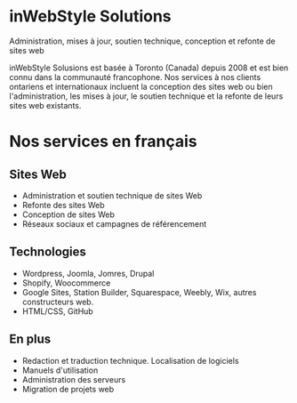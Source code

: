# inWebStyle Solutions
Administration, mises à jour, soutien technique, conception et refonte de sites web

inWebStyle Solusions est basée à Toronto (Canada) depuis 2008 et est bien connu dans la communauté francophone. Nos services à nos clients ontariens et internationaux incluent la conception des sites web ou bien l'administration, les mises à jour, le soutien technique et la refonte de leurs sites  web  existants. 

# Nos services en français

## Sites Web

- Administration et soutien technique de sites Web
- Refonte des sites Web
- Conception de sites Web
- Réseaux sociaux et campagnes de référencement

## Technologies

- Wordpress, Joomla, Jomres, Drupal
- Shopify, Woocommerce
- Google Sites, Station Builder, Squarespace, Weebly, Wix, autres constructeurs web.
- HTML/CSS, GitHub

## En plus
- Redaction et traduction technique. Localisation de logiciels
- Manuels d'utilisation 
- Administration des serveurs
- Migration de projets web
